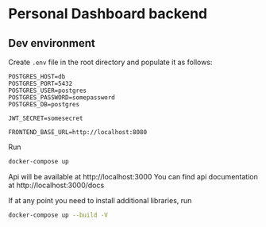 # Personal Dashboard backend

## Dev environment
Create `.env` file in the root directory and populate it as follows:
```
POSTGRES_HOST=db
POSTGRES_PORT=5432
POSTGRES_USER=postgres
POSTGRES_PASSWORD=somepassword
POSTGRES_DB=postgres

JWT_SECRET=somesecret

FRONTEND_BASE_URL=http://localhost:8080
```

Run
```bash
docker-compose up
```

Api will be available at http://localhost:3000
You can find api documentation at http://localhost:3000/docs

If at any point you need to install additional libraries, run
```bash
docker-compose up --build -V
```


